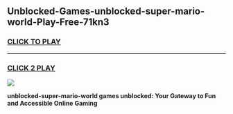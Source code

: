 
## Unblocked-Games-unblocked-super-mario-world-Play-Free-71kn3
<h3>
<a href="https://premium76.site?title=unblocked-super-mario-world&ref=18A1">CLICK TO PLAY</a></h3>
<hr>

<h3>
<a href="https://premium76.site?title=unblocked-super-mario-world&ref=18A1">CLICK 2 PLAY</a>
  
</h3>

<a href="https://premium76.site?title=unblocked-super-mario-world&ref=18A1"><img src="https://clearcache.store/games.png"></a>


**unblocked-super-mario-world games unblocked: Your Gateway to Fun and Accessible Online Gaming**
